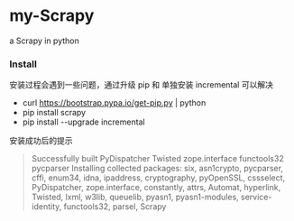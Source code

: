# my-Scrapy
a Scrapy in python

### Install
安装过程会遇到一些问题，通过升级 pip 和 单独安装 incremental 可以解决
* curl https://bootstrap.pypa.io/get-pip.py | python
* pip install scrapy
* pip install --upgrade incremental

安装成功后的提示
> Successfully built PyDispatcher Twisted zope.interface functools32 pycparser
Installing collected packages: six, asn1crypto, pycparser, cffi, enum34, idna, ipaddress, cryptography, pyOpenSSL, cssselect, PyDispatcher, zope.interface, constantly, attrs, Automat, hyperlink, Twisted, lxml, w3lib, queuelib, pyasn1, pyasn1-modules, service-identity, functools32, parsel, Scrapy

